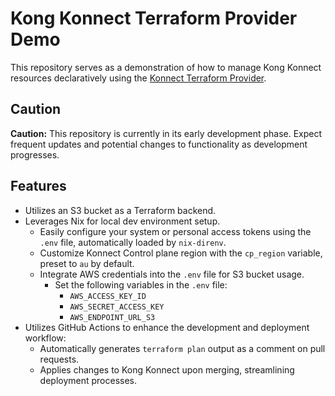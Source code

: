 # Kong Konnect Terraform Provider Demo

This repository serves as a demonstration of how to manage Kong Konnect resources declaratively using the [Konnect Terraform Provider](https://github.com/Kong/terraform-provider-konnect).

## Caution

**Caution:** This repository is currently in its early development phase. Expect frequent updates and potential changes to functionality as development progresses.

## Features

- Utilizes an S3 bucket as a Terraform backend.
- Leverages Nix for local dev environment setup.
  - Easily configure your system or personal access tokens using the `.env` file, automatically loaded by `nix-direnv`.
  - Customize Konnect Control plane region with the `cp_region` variable, preset to `au` by default.
  - Integrate AWS credentials into the `.env` file for S3 bucket usage.
    - Set the following variables in the `.env` file:
      - `AWS_ACCESS_KEY_ID`
      - `AWS_SECRET_ACCESS_KEY`
      - `AWS_ENDPOINT_URL_S3`
- Utilizes GitHub Actions to enhance the development and deployment workflow:
  - Automatically generates `terraform plan` output as a comment on pull requests.
  - Applies changes to Kong Konnect upon merging, streamlining deployment processes.